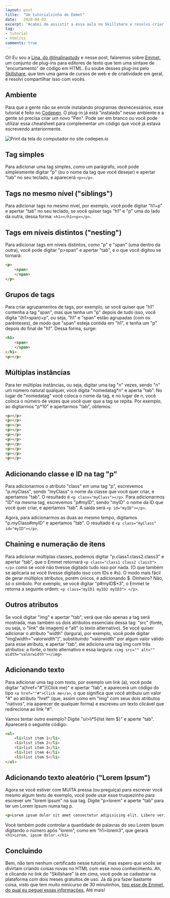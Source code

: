 ```yaml
---
layout: post
title:  "Um tutorialzinho de Emmet"
date:   2020-04-03
excerpt: "Acabei de assistir a essa aula no Skillshare e resolvi criar um cheatsheet sobre isso."
tag:
- tutorial
- htmlcss
comments: true
---
```


Oi! Eu sou a [Lina, do @linalinastudy](https://instagram.com/linalinastudy) e nesse post, falaremos sobre [Emmet](https://emmet.io), um conjunto de plug-ins para editores de texto que tem uma sintaxe de "encurtamento" de código em HTML. Eu soube desses plug-ins pelo [Skillshare](https://skl.sh/3bPzxyo), que tem uma gama de cursos de web e de criatividade em geral, e resolvi compartilhar isso com vocês. 

## Ambiente
Para que a gente não se enrole instalando programas desnecessários, esse tutorial é feito no [Codepen](https://codepen.io). O plug-in já está "instalado" nesse ambiente e a gente só precisa criar um novo "Pen". Pode ser em branco ou você pode utilizar essa cheatsheet para complementar um código que você já estava escrevendo anteriormente.

![Print da tela do computador no site codepen.io](https://raw.githubusercontent.com/meninasdigitaispiaui/meninasdigitaispiaui.github.io/master/_posts/post-imgs/Emmet_Tutorial.png)

## Tag simples
Para adicionar uma tag simples, como um parágrafo, você pode simplesmente digitar "p" (ou o nome da tag que você desejar) e apertar "tab" no seu teclado, e aparecerá `<p></p>`.

## Tags no mesmo nível ("siblings")
Para adicionar tags no mesmo nível, por exemplo, você pode digitar "h1+p" e apertar "tab" no seu teclado, se você quiser tags "h1" e "p" uma do lado da outra, dessa forma: `<h1></h1><p></p>`.

## Tags em níveis distintos ("nesting")
Para adicionar tags em níveis distintos, como "p" e "span" (uma dentro da outra), você pode digitar "p>span" e apertar "tab", e o que você digitou se tornará:

``` html
<p>
	<span>
	</span>
</p>
```

## Grupos de tags
Para criar agrupamentos de tags, por exemplo, se você quiser que "h1" contenha a tag "span", mas que tenha um "p" depois de tudo isso, você digita "(h1>span)+p", ou seja, "h1" e "span" estão agrupadas (com os parênteses), de modo que "span" esteja contida em "h1", e tenha um "p" depois do final de "h1". Dessa forma, surge:

``` html
<h1>
	<span>
	</span>
</h1>
<p></p>
```

## Múltiplas instâncias
Para ter múltiplas instâncias, ou seja, digitar uma tag "n" vezes, sendo "n" um número natural qualquer, você digita "nomedatag\*n" e aperta "tab". No lugar de "nomedatag" você coloca o nome da tag, e no lugar de n, você coloca o número de vezes que você quer que a tag se repita. Por exemplo, ao digitarmos "p\*10" e apertarmos "tab", obtemos:

``` html
<p></p>
<p></p>
<p></p>
<p></p>
<p></p>
<p></p>
<p></p>
<p></p>
<p></p>
<p></p>
```

## Adicionando classe e ID na tag "p"
Para adicionarmos o atributo "class" em uma tag "p", escrevemos "p.myClass", sendo "myClass" o nome da classe que você quer criar, e apertamos "tab". O resultado é `<p class="myClass"></p>`.
Para adicionarmos "ID" na mesma tag, escrevemos "p#myID", sendo "myID" o nome da ID que você quer criar, e apertamos "tab". A saída será `<p id="myID"></p>`.

Agora, para adicionarmos as duas ao mesmo tempo, digitamos "p.myClass#myID" e apertamos "tab". O resultado é `<p class="myClass" id="myID"></p>`.

## Chaining e numeração de itens
Para adicionar múltiplas classes, podemos digitar "p.class1.class2.class3" e apertar "tab", que o Emmet retornará `<p class="class1 class2 class3"></p>` como se você não tivesse digitado tudo isso por nada. (O que também se aplicaria se você tivesse digitado isso com IDs e #s).
O modo mais fácil de gerar múltiplos atributos, porém únicos, é adicionando $. Dinheiro? Não, só o símbolo. Por exemplo, se você digitar "p#myID$\*3", o Emmet te retorna a seguinte ordem: `<p class="myID1 myID2 myID3"> </p>`.

## Outros atributos
Se você digitar "img" e apertar "tab", verá que não apenas a tag será mostrada, mas também os dois atributos essenciais dessa tag: "src" (fonte, ou seja, o "link" da imagem) e "alt" (o texto alternativo). Se você quiser adicionar o atributo "width" (largura), por exemplo, você pode digitar "img[width="valorwidth"]", substituindo "valorwidth" por algum valor válido para esse atributo, e apertar "tab", ele adiciona uma tag img com três atributos: a fonte, o texto alternativo e essa largura: `<img src="" alt="" width="valorwidth"></img>`

## Adicionando texto
Para adicionar uma tag com texto, por exemplo um link (a), você pode digitar "a[href="#"]{Click me}" e apertar "tab", e aparecerá um código do tipo `<a href=""#">Click me</a>`, o que significa que você atribuiu um valor "#" ao atributo "href" (que, assim como em "img" com seus dois atributos "nativos", iria aparecer de qualquer forma) e escreveu um texto clicável que redireciona ao link "#". 

Vamos tentar outro exemplo? Digite "ul>li\*5{list item $}" e aperte "tab". Aparecerá o seguinte código:

``` html
<ul>
	<li>list item 1</li>
	<li>list item 2</li>
	<li>list item 3</li>
	<li>list item 4</li>
	<li>list item 5</li>
</ul>
```

## Adicionando texto aleatório ("Lorem Ipsum")
Agora se você estiver com MUITA pressa (ou preguiça) para escrever você mesmo algum texto de exemplo, você pode usar esse truquezinho para escrever um "lorem ipsum" na sua tag. Digite "p>lorem" e aperte "tab" para ter um Lorem Ipsum numa tag p.

```html
<p>Lorem ipsum dolor sit amet consectetur adipisicing elit. Libero veritatis molestiae saepe fugiat alias id. Dicta, officia sequi? In quis illum sed similique quia dolor repellat beatae veritatis accusantium nostrum?</p>
```

Você também pode controlar a quantidade de palavras do seu Lorem Ipsum digitando o número após "lorem", como em "h1>lorem3", que gerará `<h1>Lorem, ipsum dolor.</h1>`

## Concluindo
Bem, não tem nenhum certificado nesse tutorial, mas espero que vocês se divirtam criando coisas novas no HTML com esse novo conhecimento. Ah, e clicando no link do "Skillshare" lá em cima, você pode se cadastrar na plataforma com dois meses gratuitos de uso. Já dá pra fazer bastante coisa, visto que tem muito minicurso de 30 minutinhos, [tipo esse de Emmet, do qual eu peguei essas informações.](https://skl.sh/2UUsEFi) Até mais!